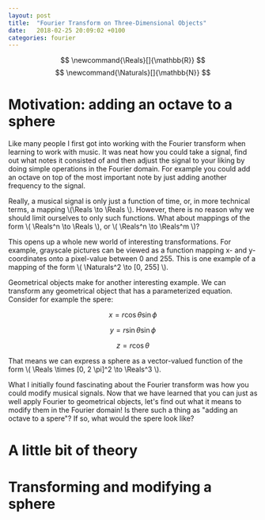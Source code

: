 ```yaml
---
layout: post
title:  "Fourier Transform on Three-Dimensional Objects"
date:   2018-02-25 20:09:02 +0100
categories: fourier
---
```


$$ \newcommand{\Reals}[]{\mathbb{R}} $$
$$ \newcommand{\Naturals}[]{\mathbb{N}} $$

# Motivation: adding an octave to a sphere

Like many people I first got into working with the Fourier transform when learning to work with music. It was neat how you could take a signal, find out what notes it consisted of and then adjust the signal to your liking by doing simple operations in the Fourier domain. For example you could add an octave on top of the most important note by just adding another frequency to the signal.

Really, a musical signal is only just a function of time, or, in more technical terms, a mapping \\(\Reals \to \Reals \\). However, there is no reason why we should limit ourselves to only such functions. What about mappings of the form \\( \Reals^n \to \Reals \\), or \\( \Reals^n \to \Reals^m \\)?

This opens up a whole new world of interesting transformations. For example, grayscale pictures can be viewed as a function mapping x- and y-coordinates onto a pixel-value between 0 and 255. This is one example of a mapping of the form \\( \Naturals^2 \to [0, 255] \\).

Geometrical objects make for another interesting example. We can transform any geometrical object that has a parameterized equation. Consider for example the spere:

$$ x = r \cos \theta \sin \phi $$

$$ y = r \sin \theta \sin \phi $$

$$ z = r \cos \theta $$

That means we can express a sphere as a vector-valued function of the form \\( \Reals \times [0, 2 \pi]^2 \to \Reals^3 \\).

What I initially found fascinating about the Fourier transform was how you could modify musical signals. Now that we have learned that you can just as well apply Fourier to geometrical objects, let's find out what it means to modify them in the Fourier domain! Is there such a thing as "adding an octave to a spere"? If so, what would the spere look like?


# A little bit of theory

# Transforming and modifying a sphere
